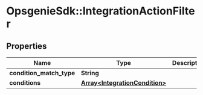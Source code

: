 # OpsgenieSdk::IntegrationActionFilter

## Properties
Name | Type | Description | Notes
------------ | ------------- | ------------- | -------------
**condition_match_type** | **String** |  | [optional] 
**conditions** | [**Array&lt;IntegrationCondition&gt;**](IntegrationCondition.md) |  | [optional] 


